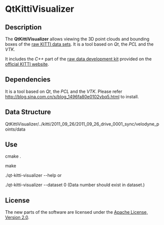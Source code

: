 QtKittiVisualizer
=================

Description
-----------

The **QtKittiVisualizer** allows viewing the 3D point clouds and bounding boxes of the [raw KITTI data sets](http://www.cvlibs.net/datasets/kitti/raw_data.php).  It is a tool based on *Qt*, the *PCL* and the *VTK*.

It includes the *C++* part of the [raw data development kit](http://kitti.is.tue.mpg.de/kitti/devkit_raw_data.zip) provided on the [official KITTI website](http://www.cvlibs.net/datasets/kitti/).


Dependencies
-----------
It is a tool based on *Qt*, the *PCL* and the *VTK*.
Please refer http://blog.sina.com.cn/s/blog_1496fa80e0102ybq5.html to install.


Data Structure
-----------
QtKittiVisualizer/../kitti/2011_09_26/2011_09_26_drive_0001_sync/velodyne_points/data


Use
-----------
cmake .

make

./qt-kitti-visualizer --help  or

./qt-kitti-visualizer --dataset 0 (Data number should exist in dataset.)


License
-------

The new parts of the software are licensed under the [Apache License, Version 2.0](http://www.apache.org/licenses/LICENSE-2.0).
